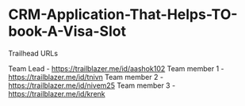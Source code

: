 # CRM-Application-That-Helps-TO-book-A-Visa-Slot

Trailhead URLs 

Team Lead - https://trailblazer.me/id/aashok102 
Team member 1 - https://trailblazer.me/id/tnivn
Team member 2 - https://trailblazer.me/id/nivem25
Team member 3 - https://trailblazer.me/id/krenk

